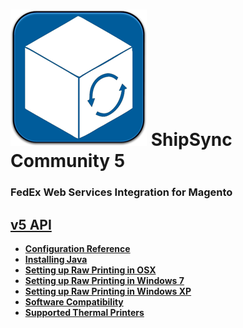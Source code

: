 ![shipsync-community.png](/media/illapps/shipsync-community.png "shipsync-community")
ShipSync Community 5
====================
### FedEx Web Services Integration for Magento

<a href="http://five23.github.io/shipsync-community/package-IllApps.Shipsync.html" target="_blank">v5 API</a>
-------

<ul class="wiki-pages" data-filterable-for="wiki-pages-filter" data-filterable-type="substring">
  <li>
    <strong><a href="https://github.com/five23/shipsync-community/wiki/Configuration-Reference">Configuration Reference</a></strong>
  </li>
  <li>
    <strong><a href="https://github.com/five23/shipsync-community/wiki/Installing-Java">Installing Java</a></strong>
  </li>
  <li>
    <strong><a href="https://github.com/five23/shipsync-community/wiki/Setting-up-Raw-Printing-in-OSX">Setting up Raw Printing in OSX</a></strong>
  </li>
  <li>
    <strong><a href="https://github.com/five23/shipsync-community/wiki/Setting-up-Raw-Printing-in-Windows-7">Setting up Raw Printing in Windows 7</a></strong>
  </li>
  <li>
    <strong><a href="https://github.com/five23/shipsync-community/wiki/Setting-up-Raw-Printing-in-Windows-XP">Setting up Raw Printing in Windows XP</a></strong>
  </li>
  <li>
    <strong><a href="https://github.com/five23/shipsync-community/wiki/Software-Compatibility">Software Compatibility</a></strong>
  </li>
  <li>
    <strong><a href="https://github.com/five23/shipsync-community/wiki/Supported-Thermal-Printers">Supported Thermal Printers</a></strong>
  </li>
</ul>
